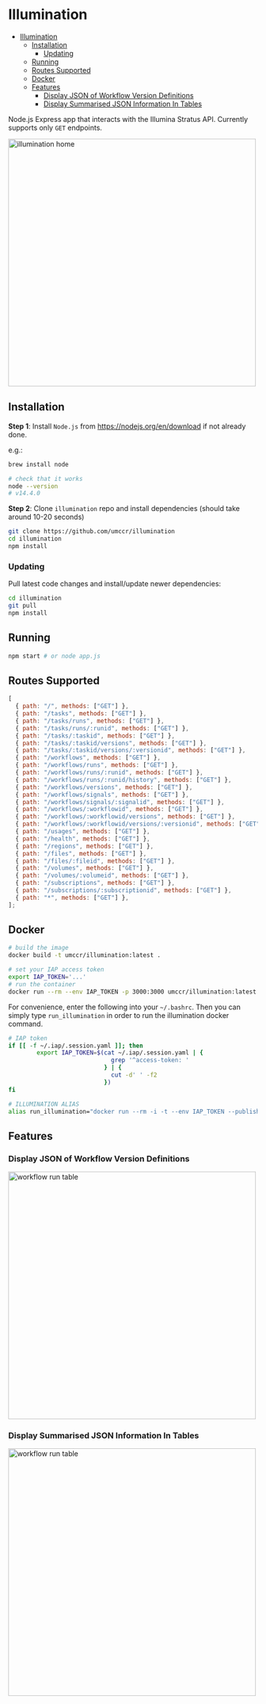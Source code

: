 # Illumination

- [Illumination](#illumination)
  - [Installation](#installation)
    - [Updating](#updating)
  - [Running](#running)
  - [Routes Supported](#routes-supported)
  - [Docker](#docker)
  - [Features](#features)
    - [Display JSON of Workflow Version Definitions](#display-json-of-workflow-version-definitions)
    - [Display Summarised JSON Information In Tables](#display-summarised-json-information-in-tables)

Node.js Express app that interacts with the Illumina Stratus API.
Currently supports only `GET` endpoints.

<img src="https://i.postimg.cc/fydrbjbK/illumination-home.png" alt="illumination home" height="500">

## Installation

**Step 1**: Install `Node.js` from <https://nodejs.org/en/download> if not already done.

e.g.:

```bash
brew install node

# check that it works
node --version
# v14.4.0
```

**Step 2**: Clone `illumination` repo and install dependencies
(should take around 10-20 seconds)

```bash
git clone https://github.com/umccr/illumination
cd illumination
npm install
```

### Updating

Pull latest code changes and install/update newer dependencies:

```bash
cd illumination
git pull
npm install
```

## Running

```bash
npm start # or node app.js
```

## Routes Supported

```js
[
  { path: "/", methods: ["GET"] },
  { path: "/tasks", methods: ["GET"] },
  { path: "/tasks/runs", methods: ["GET"] },
  { path: "/tasks/runs/:runid", methods: ["GET"] },
  { path: "/tasks/:taskid", methods: ["GET"] },
  { path: "/tasks/:taskid/versions", methods: ["GET"] },
  { path: "/tasks/:taskid/versions/:versionid", methods: ["GET"] },
  { path: "/workflows", methods: ["GET"] },
  { path: "/workflows/runs", methods: ["GET"] },
  { path: "/workflows/runs/:runid", methods: ["GET"] },
  { path: "/workflows/runs/:runid/history", methods: ["GET"] },
  { path: "/workflows/versions", methods: ["GET"] },
  { path: "/workflows/signals", methods: ["GET"] },
  { path: "/workflows/signals/:signalid", methods: ["GET"] },
  { path: "/workflows/:workflowid", methods: ["GET"] },
  { path: "/workflows/:workflowid/versions", methods: ["GET"] },
  { path: "/workflows/:workflowid/versions/:versionid", methods: ["GET"] },
  { path: "/usages", methods: ["GET"] },
  { path: "/health", methods: ["GET"] },
  { path: "/regions", methods: ["GET"] },
  { path: "/files", methods: ["GET"] },
  { path: "/files/:fileid", methods: ["GET"] },
  { path: "/volumes", methods: ["GET"] },
  { path: "/volumes/:volumeid", methods: ["GET"] },
  { path: "/subscriptions", methods: ["GET"] },
  { path: "/subscriptions/:subscriptionid", methods: ["GET"] },
  { path: "*", methods: ["GET"] },
];
```

## Docker

```bash
# build the image
docker build -t umccr/illumination:latest .

# set your IAP access token
export IAP_TOKEN='...'
# run the container
docker run --rm --env IAP_TOKEN -p 3000:3000 umccr/illumination:latest
```

For convenience, enter the following into your `~/.bashrc`. Then you can
simply type `run_illumination` in order to run the illumination docker command.

```bash
# IAP token
if [[ -f ~/.iap/.session.yaml ]]; then
        export IAP_TOKEN=$(cat ~/.iap/.session.yaml | {
                             grep '^access-token: '
                           } | {
                             cut -d' ' -f2
                           })
fi

# ILLUMINATION ALIAS
alias run_illumination="docker run --rm -i -t --env IAP_TOKEN --publish 3000:3000 umccr/illumination:latest"
```

## Features

### Display JSON of Workflow Version Definitions

<img src="https://i.postimg.cc/7Z40dMrk/workflow-definition-json.png" alt="workflow run table" height="500">

### Display Summarised JSON Information In Tables

<img src="https://i.postimg.cc/26SY3Jpx/workflow-run-table.png" alt="workflow run table" height="500">
